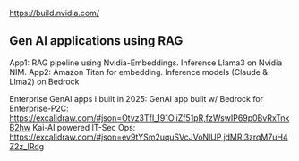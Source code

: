 https://build.nvidia.com/
## Gen AI applications using RAG
App1: RAG pipeline using Nvidia-Embeddings. Inference Llama3 on Nvidia NIM. 
App2: Amazon Titan for embedding. Inference models (Claude & Llma2) on Bedrock 

Enterprise GenAI apps I built in 2025:
GenAI app built w/ Bedrock for Enterprise-P2C: https://excalidraw.com/#json=Otvz3TfI_191OiiZf51pR,fzWswIP69p0BvRxTnkB2hw 
Kai-AI powered IT-Sec Ops: https://excalidraw.com/#json=ev9tYSm2uquSVcJVoNlUP,jdMRi3zrqM7uH4Z2z_IRdg
